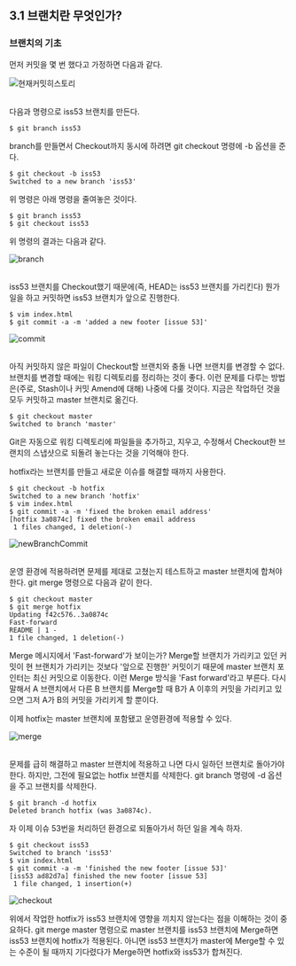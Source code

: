 ## 3.1 브랜치란 무엇인가?

### 브랜치의 기초

먼저 커밋을 몇 번 했다고 가정하면 다음과 같다.

![현재커밋히스토리](https://git-scm.com/book/en/v2/book/03-git-branching/images/basic-branching-1.png)

<br/>
다음과 명령으로 iss53 브랜치를 만든다.

```
$ git branch iss53
```

branch를 만들면서 Checkout까지 동시에 하려면 git checkout 명령에 -b 옵션을 준다.

```
$ git checkout -b iss53
Switched to a new branch 'iss53'
```
위 명령은 아래 명령을 줄여놓은 것이다.

```
$ git branch iss53
$ git checkout iss53
```

위 명령의 결과는 다음과 같다.

![branch](https://git-scm.com/book/en/v2/book/03-git-branching/images/basic-branching-2.png)

<br/>
iss53 브랜치를 Checkout했기 때문에(즉, HEAD는 iss53 브랜치를 가리킨다) 뭔가 일을 하고 커밋하면 iss53 브랜치가 앞으로 진행한다.

```
$ vim index.html
$ git commit -a -m 'added a new footer [issue 53]'
```

![commit](https://git-scm.com/book/en/v2/book/03-git-branching/images/basic-branching-3.png)

<br/>
아직 커밋하지 않은 파일이 Checkout할 브랜치와 충돌 나면 브랜치를 변경할 수 없다. 브랜치를 변경할 때에는 워킹 디렉토리를 정리하는 것이 좋다. 이런 문제를 다루는 방법은(주로, Stash이나 커밋 Amend에 대해) 나중에 다룰 것이다. 지금은 작업하던 것을 모두 커밋하고 master 브랜치로 옮긴다.

```
$ git checkout master
Switched to branch 'master'
```

Git은 자동으로 워킹 디렉토리에 파일들을 추가하고, 지우고, 수정해서 Checkout한 브랜치의 스냅샷으로 되돌려 놓는다는 것을 기억해야 한다.

hotfix라는 브랜치를 만들고 새로운 이슈를 해결할 때까지 사용한다.

```
$ git checkout -b hotfix
Switched to a new branch 'hotfix'
$ vim index.html
$ git commit -a -m 'fixed the broken email address'
[hotfix 3a0874c] fixed the broken email address
 1 files changed, 1 deletion(-)
 ```
 
 ![newBranchCommit](https://git-scm.com/book/en/v2/book/03-git-branching/images/basic-branching-4.png)
 
 <br/>
 운영 환경에 적용하려면 문제를 제대로 고쳤는지 테스트하고 master 브랜치에 합쳐야 한다. git merge 명령으로 다음과 같이 한다.
 
 ```
$ git checkout master
$ git merge hotfix
Updating f42c576..3a0874c
Fast-forward
 README | 1 -
 1 file changed, 1 deletion(-)
 ```
 
Merge 메시지에서 'Fast-forward'가 보이는가? Merge할 브랜치가 가리키고 있던 커밋이 현 브랜치가 가리키는 것보다 '앞으로 진행한' 커밋이기 때문에 master 브랜치 포인터는 최신 커밋으로 이동한다. 이런 Merge 방식을 'Fast forward'라고 부른다. 다시 말해서 A 브랜치에서 다른 B 브랜치를 Merge할 때 B가 A 이후의 커밋을 가리키고 있으면 그저 A가 B의 커밋을 가리키게 할 뿐이다.

이제 hotfix는 master 브랜치에 포함됐고 운영환경에 적용할 수 있다.

![merge](https://git-scm.com/book/en/v2/book/03-git-branching/images/basic-branching-5.png)

<br/>
문제를 급히 해결하고 master 브랜치에 적용하고 나면 다시 일하던 브랜치로 돌아가야 한다. 하지만, 그전에 필요없는 hotfix 브랜치를 삭제한다. git branch 명령에 -d 옵션을 주고 브랜치를 삭제한다.

```
$ git branch -d hotfix
Deleted branch hotfix (was 3a0874c).
```

자 이제 이슈 53번을 처리하던 환경으로 되돌아가서 하던 일을 계속 하자.

```
$ git checkout iss53
Switched to branch 'iss53'
$ vim index.html
$ git commit -a -m 'finished the new footer [issue 53]'
[iss53 ad82d7a] finished the new footer [issue 53]
 1 file changed, 1 insertion(+)
```

![checkout](https://git-scm.com/book/en/v2/book/03-git-branching/images/basic-branching-6.png)

위에서 작업한 hotfix가 iss53 브랜치에 영향을 끼치지 않는다는 점을 이해하는 것이 중요하다. git merge master 명령으로 master 브랜치를 iss53 브랜치에 Merge하면 iss53 브랜치에 hotfix가 적용된다. 아니면 iss53 브랜치가 master에 Merge할 수 있는 수준이 될 때까지 기다렸다가 Merge하면 hotfix와 iss53가 합쳐진다.

